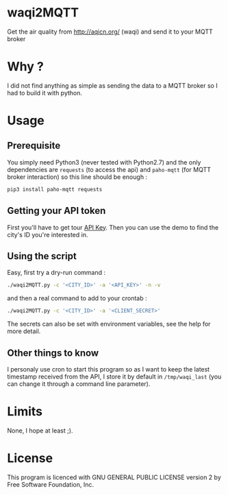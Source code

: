 # waqi2MQTT
Get the air quality from http://aqicn.org/ (waqi) and send it to your MQTT broker 

# Why ?

I did not find anything as simple as sending the data to a MQTT broker so I had to build it with python.

# Usage

## Prerequisite

You simply need Python3 (never tested with Python2.7) and the only dependencies are `requests` (to access the api) and `paho-mqtt` (for MQTT broker interaction) so this line should be enough  :

```bash
pip3 install paho-mqtt requests
```

## Getting your API token

First you'll have to get tour [API Key](http://aqicn.org/data-platform/token/#/). Then you can use the demo to find the city's ID you're interested in.

## Using the script

Easy, first try a dry-run command :

```bash
./waqi2MQTT.py -c '<CITY_ID>' -a '<API_KEY>' -n -v
```

and then a real command to add to your crontab :

```bash
./waqi2MQTT.py -c '<CITY_ID>' -a '<CLIENT_SECRET>'
```

The secrets can also be set with environment variables, see the help for more detail.

## Other things to know

I personaly use cron to start this program so as I want to keep the latest timestamp received from the API, I store it by default in `/tmp/waqi_last` (you can change it through a command line parameter).

# Limits

None, I hope at least ;).


# License

This program is licenced with GNU GENERAL PUBLIC LICENSE version 2 by Free Software Foundation, Inc.
